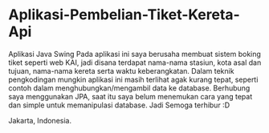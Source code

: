 # Aplikasi-Pembelian-Tiket-Kereta-Api
Aplikasi Java Swing 
Pada aplikasi ini saya berusaha membuat sistem boking tiket seperti web KAI, jadi disana terdapat nama-nama stasiun, kota asal dan tujuan, nama-nama kereta serta waktu keberangkatan. 
Dalam teknik pengkodingan mungkin aplikasi ini masih terlihat agak kurang tepat, seperti contoh dalam menghubungkan/mengambil data ke database.
Berhubung saya menggunakan JPA, saat itu saya belum menemukan cara yang tepat dan simple untuk memanipulasi database. 
Jadi Semoga terhibur :D 

Jakarta, Indonesia.
